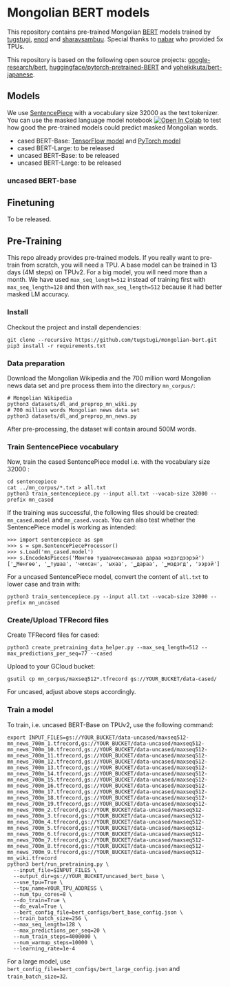 # Mongolian BERT models

This repository contains pre-trained Mongolian [BERT](https://arxiv.org/abs/1810.04805) models trained by [tugstugi](https://github.com/tugstugi), [enod](https://github.com/enod) and [sharavsambuu](https://github.com/sharavsambuu).
Special thanks to [nabar](https://github.com/nabar) who provided 5x TPUs.


This repository is based on the following open source projects: [google-research/bert](https://github.com/google-research/bert/),
[huggingface/pytorch-pretrained-BERT](https://github.com/huggingface/pytorch-pretrained-BERT) and [yoheikikuta/bert-japanese](https://github.com/yoheikikuta/bert-japanese).


## Models

We use [SentencePiece](https://github.com/google/sentencepiece) with a vocabulary size 32000 as the text tokenizer.
You can use the masked language model notebook
[![Open In Colab](https://colab.research.google.com/assets/colab-badge.svg)](https://colab.research.google.com/github/tugstugi/mongolian-bert/blob/master/notebooks/MaskedLM.ipynb)
to test how good the pre-trained models could predict masked Mongolian words.

* cased BERT-Base: [TensorFlow model](https://drive.google.com/file/d/1MOZUKppfX45BEh7nxQ5AvzK-8wIUITr8) and [PyTorch model](https://drive.google.com/file/d/11Adpo6DorPgpE8z1lL6rvZAMHLEfnJwv)
* cased BERT-Large: to be released
* uncased BERT-Base: to be released
* uncased BERT-Large: to be released

### uncased BERT-base

## Finetuning

To be released.

## Pre-Training

This repo already provides pre-trained models. If you really want to pre-train from scratch, you will need a TPU.
A base model can be trained in 13 days (4M steps) on TPUv2. For a big model, you will need more than a month.
We have used `max_seq_length=512` instead of training first with `max_seq_length=128` and then with `max_seq_length=512`
because it had better masked LM accuracy.

### Install

Checkout the project and install dependencies:
```
git clone --recursive https://github.com/tugstugi/mongolian-bert.git
pip3 install -r requirements.txt
```

### Data preparation

Download the Mongolian Wikipedia and the 700 million word Mongolian news data set and pre process them into the directory `mn_corpus/`:
```
# Mongolian Wikipedia
python3 datasets/dl_and_preprop_mn_wiki.py
# 700 million words Mongolian news data set
python3 datasets/dl_and_preprop_mn_news.py
```
After pre-processing, the dataset will contain around 500M words.

### Train SentencePiece vocabulary

Now, train the cased SentencePiece model i.e. with the vocabulary size 32000 :
```
cd sentencepiece
cat ../mn_corpus/*.txt > all.txt
python3 train_sentencepiece.py --input all.txt --vocab-size 32000 --prefix mn_cased
```
If the training was successful, the following files should be created: `mn_cased.model` and `mn_cased.vocab`.
You can also test whether the SentencePiece model is working as intended:
```
>>> import sentencepiece as spm
>>> s = spm.SentencePieceProcessor()
>>> s.Load('mn_cased.model')
>>> s.EncodeAsPieces('Мөнгөө тушаачихсаныхаа дараа мэдэгдээрэй')
['▁Мөнгөө', '▁тушаа', 'чихсан', 'ыхаа', '▁дараа', '▁мэдэгд', 'ээрэй']
```
For a uncased SentencePiece model, convert the content of `all.txt` to lower case and train with:
```
python3 train_sentencepiece.py --input all.txt --vocab-size 32000 --prefix mn_uncased
```

### Create/Upload TFRecord files
Create TFRecord files for cased:
```
python3 create_pretraining_data_helper.py --max_seq_length=512 --max_predictions_per_seq=77 --cased
```
Upload to your GCloud bucket:
```
gsutil cp mn_corpus/maxseq512*.tfrecord gs://YOUR_BUCKET/data-cased/
```
For uncased, adjust above steps accordingly.

### Train a model
To train, i.e. uncased BERT-Base on TPUv2, use the following command:
```
export INPUT_FILES=gs://YOUR_BUCKET/data-uncased/maxseq512-mn_news_700m_1.tfrecord,gs://YOUR_BUCKET/data-uncased/maxseq512-mn_news_700m_10.tfrecord,gs://YOUR_BUCKET/data-uncased/maxseq512-mn_news_700m_11.tfrecord,gs://YOUR_BUCKET/data-uncased/maxseq512-mn_news_700m_12.tfrecord,gs://YOUR_BUCKET/data-uncased/maxseq512-mn_news_700m_13.tfrecord,gs://YOUR_BUCKET/data-uncased/maxseq512-mn_news_700m_14.tfrecord,gs://YOUR_BUCKET/data-uncased/maxseq512-mn_news_700m_15.tfrecord,gs://YOUR_BUCKET/data-uncased/maxseq512-mn_news_700m_16.tfrecord,gs://YOUR_BUCKET/data-uncased/maxseq512-mn_news_700m_17.tfrecord,gs://YOUR_BUCKET/data-uncased/maxseq512-mn_news_700m_18.tfrecord,gs://YOUR_BUCKET/data-uncased/maxseq512-mn_news_700m_19.tfrecord,gs://YOUR_BUCKET/data-uncased/maxseq512-mn_news_700m_2.tfrecord,gs://YOUR_BUCKET/data-uncased/maxseq512-mn_news_700m_3.tfrecord,gs://YOUR_BUCKET/data-uncased/maxseq512-mn_news_700m_4.tfrecord,gs://YOUR_BUCKET/data-uncased/maxseq512-mn_news_700m_5.tfrecord,gs://YOUR_BUCKET/data-uncased/maxseq512-mn_news_700m_6.tfrecord,gs://YOUR_BUCKET/data-uncased/maxseq512-mn_news_700m_7.tfrecord,gs://YOUR_BUCKET/data-uncased/maxseq512-mn_news_700m_8.tfrecord,gs://YOUR_BUCKET/data-uncased/maxseq512-mn_news_700m_9.tfrecord,gs://YOUR_BUCKET/data-uncased/maxseq512-mn_wiki.tfrecord
python3 bert/run_pretraining.py \
  --input_file=$INPUT_FILES \
  --output_dir=gs://YOUR_BUCKET/uncased_bert_base \
  --use_tpu=True \
  --tpu_name=YOUR_TPU_ADDRESS \
  --num_tpu_cores=8 \
  --do_train=True \
  --do_eval=True \
  --bert_config_file=bert_configs/bert_base_config.json \
  --train_batch_size=256 \
  --max_seq_length=128 \
  --max_predictions_per_seq=20 \
  --num_train_steps=4000000 \
  --num_warmup_steps=10000 \
  --learning_rate=1e-4
```
For a large model, use `bert_config_file=bert_configs/bert_large_config.json` and `train_batch_size=32`.

